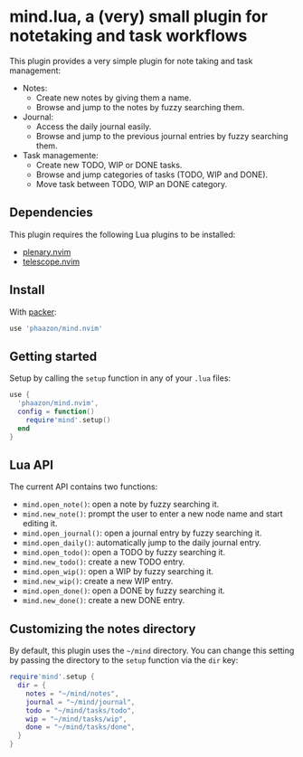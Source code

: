 # mind.lua, a (very) small plugin for notetaking and task workflows

This plugin provides a very simple plugin for note taking and task management:

- Notes:
  - Create new notes by giving them a name.
  - Browse and jump to the notes by fuzzy searching them.
- Journal:
  - Access the daily journal easily.
  - Browse and jump to the previous journal entries by fuzzy searching them.
- Task managemente:
  - Create new TODO, WIP or DONE tasks.
  - Browse and jump categories of tasks (TODO, WIP and DONE).
  - Move task between TODO, WIP an DONE category.

## Dependencies

This plugin requires the following Lua plugins to be installed:

- [plenary.nvim](https://github.com/nvim-lua/plenary.nvim)
- [telescope.nvim](https://github.com/nvim-telescope/telescope.nvim)

## Install

With [packer](https://github.com/wbthomason/packer.nvim):

```lua
use 'phaazon/mind.nvim'
```

## Getting started

Setup by calling the `setup` function in any of your `.lua` files:

```lua
use {
  'phaazon/mind.nvim',
  config = function()
    require'mind'.setup()
  end
}
```

## Lua API

The current API contains two functions:

- `mind.open_note()`: open a note by fuzzy searching it.
- `mind.new_note()`: prompt the user to enter a new node name and start editing it.
- `mind.open_journal()`: open a journal entry by fuzzy searching it.
- `mind.open_daily()`: automatically jump to the daily journal entry.
- `mind.open_todo()`: open a TODO by fuzzy searching it.
- `mind.new_todo()`: create a new TODO entry.
- `mind.open_wip()`: open a WIP by fuzzy searching it.
- `mind.new_wip()`: create a new WIP entry.
- `mind.open_done()`: open a DONE by fuzzy searching it.
- `mind.new_done()`: create a new DONE entry.

## Customizing the notes directory

By default, this plugin uses the `~/mind` directory. You can change this setting by passing the directory to the `setup`
function via the `dir` key:

```lua
require'mind'.setup {
  dir = {
    notes = "~/mind/notes",
    journal = "~/mind/journal",
    todo = "~/mind/tasks/todo",
    wip = "~/mind/tasks/wip",
    done = "~/mind/tasks/done",
  }
}
```
